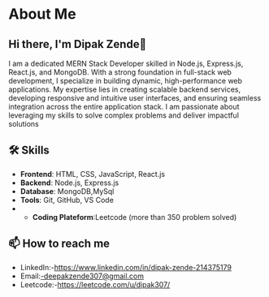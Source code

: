 # About Me
## Hi there, I'm Dipak Zende👋

I am a dedicated MERN Stack Developer skilled in Node.js, Express.js, React.js, and MongoDB. With a strong foundation in full-stack web development, I specialize in building dynamic, high-performance web applications. My expertise lies in creating scalable backend services, developing responsive and intuitive user interfaces, and ensuring seamless integration across the entire application stack. I am passionate about leveraging my skills to solve complex problems and deliver impactful solutions 

## 🛠️ Skills

- **Frontend**: HTML, CSS, JavaScript, React.js
- **Backend**: Node.js, Express.js
- **Database**: MongoDB,MySql
- **Tools**: Git, GitHub, VS Code
- - **Coding Plateform**:Leetcode (more than 350 problem solved)

## 📫 How to reach me

- LinkedIn:-https://www.linkedin.com/in/dipak-zende-214375179
- Email:-deepakzende307@gmail.com
- Leetcode:-https://leetcode.com/u/dipak307/

